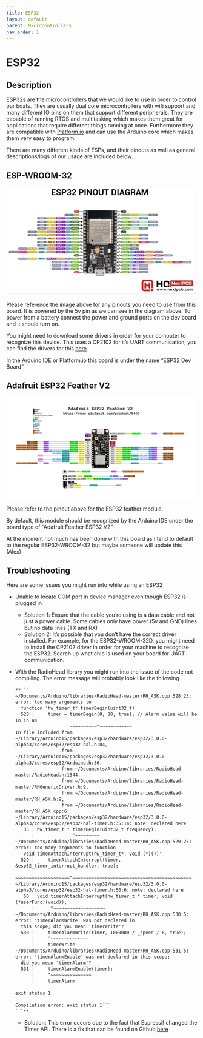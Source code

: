 ```yaml
---
title: ESP32
layout: default
parent: Microcontrollers
nav_order: 1
---
```


# ESP32 

## Description 
ESP32s are the microcontrollers that we would like to use in order to control our boats. They are usually dual 
core microcontrollers with wifi support and many different IO pins on them that support different peripherals. 
They are capable of running RTOS and multitasking which makes them great for applications that require different things 
running at once. Furthermore they are compatible with [Platform.io] and can use the Arduino core which makes them
very easy to program. 

There are many different kinds of ESPs, and their pinouts as well as general descriptions/logs of our usage are 
included below. 

## ESP-WROOM-32 

![ESP-WROOM-32 Pinout](images/Esp32wroom32pinout.png) 

Please reference the image above for any pinouts you need to use from this board. It is powered by the 5v pin as we 
can see in the diagram above. To power from a battery connect the power and ground ports on the dev board and it should 
turn on.  

You might need to download some drivers in order for your computer to recognize this device. This uses a CP2102 for it’s
 UART communication, you can find the drivers for this [here](https://www.silabs.com/developers/usb-to-uart-bridge-vcp-drivers?tab=downloads).  

In the Arduino IDE or Platform.io this board is under the name “ESP32 Dev Board”

## Adafruit ESP32 Feather V2 

![ESP Feather Pinout](images/ESP32FeatherPinout.png)

Please refer to the pinout above for the ESP32 feather module. 

By default, this module should be recognized by the Arduino IDE under the board type of “Adafruit Feather ESP32 V2”.

At the moment not much has been done with this board as I tend to default to the regular ESP32-WROOM-32 but maybe someone will update this (Alex)


## Troubleshooting 

Here are some issues you might run into while using an ESP32 

- Unable to locate COM port in device manager even though ESP32 is plugged in
    - Solution 1: Ensure that the cable you’re using is a data cable and not just a power cable.
      Some cables only have power (5v and GND) lines but no data lines (TX and RX)
    - Solution 2: It’s possible that you don’t have the correct driver installed. For example, for the ESP32-WROOM-32D, 
      you might need to install the CP2102 driver in order for your machine to recognize the ESP32. 
      Search up what chip is used on your board for UART communication.
- With the RadioHead library you might run into the issue of the code not compiling. The error message will probably look like the following
    
    ```arduino
    **```
    ~/Documents/Arduino/libraries/RadioHead-master/RH_ASK.cpp:528:23: error: too many arguments to 
      function 'hw_timer_t* timerBegin(uint32_t)'
      528 |     timer = timerBegin(0, 80, true); // Alarm value will be in in us
          |             ~~~~~~~~~~^~~~~~~~~~~~~
    In file included from ~/Library/Arduino15/packages/esp32/hardware/esp32/3.0.0-alpha3/cores/esp32/esp32-hal.h:84,
                     from ~/Library/Arduino15/packages/esp32/hardware/esp32/3.0.0-alpha3/cores/esp32/Arduino.h:36,
                     from ~/Documents/Arduino/libraries/RadioHead-master/RadioHead.h:1544,
                     from ~/Documents/Arduino/libraries/RadioHead-master/RHGenericDriver.h:9,
                     from ~/Documents/Arduino/libraries/RadioHead-master/RH_ASK.h:9,
                     from ~/Documents/Arduino/libraries/RadioHead-master/RH_ASK.cpp:6:
    ~/Library/Arduino15/packages/esp32/hardware/esp32/3.0.0-alpha3/cores/esp32/esp32-hal-timer.h:35:14: note: declared here
       35 | hw_timer_t * timerBegin(uint32_t frequency);
          |              ^~~~~~~~~~
    ~/Documents/Arduino/libraries/RadioHead-master/RH_ASK.cpp:529:25: error: too many arguments to function 
      'void timerAttachInterrupt(hw_timer_t*, void (*)())'
      529 |     timerAttachInterrupt(timer, &esp32_timer_interrupt_handler, true);
          |     ~~~~~~~~~~~~~~~~~~~~^~~~~~~~~~~~~~~~~~~~~~~~~~~~~~~~~~~~~~~~~~~~~
    ~/Library/Arduino15/packages/esp32/hardware/esp32/3.0.0-alpha3/cores/esp32/esp32-hal-timer.h:50:6: note: declared here
       50 | void timerAttachInterrupt(hw_timer_t * timer, void (*userFunc)(void));
          |      ^~~~~~~~~~~~~~~~~~~~
    ~/Documents/Arduino/libraries/RadioHead-master/RH_ASK.cpp:530:5: error: 'timerAlarmWrite' was not declared in 
      this scope; did you mean 'timerWrite'?
      530 |     timerAlarmWrite(timer, 1000000 / _speed / 8, true);
          |     ^~~~~~~~~~~~~~~
          |     timerWrite
    ~/Documents/Arduino/libraries/RadioHead-master/RH_ASK.cpp:531:5: error: 'timerAlarmEnable' was not declared in this scope;
      did you mean 'timerAlarm'?
      531 |     timerAlarmEnable(timer);
          |     ^~~~~~~~~~~~~~~~
          |     timerAlarm
    
    exit status 1
    
    Compilation error: exit status 1```
    ```**
    ```
    
    - Solution: This error occurs due to the fact that Espressif changed the Timer API. There is a fix that can be found on Github [here](https://github.com/adafruit/RadioHead/issues/79)


[Platform.io]: https://docs.platformio.org/en/latest/what-is-platformio.html
